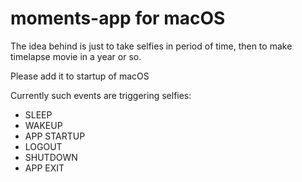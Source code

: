 # moments-app for macOS
The idea behind is just to take selfies in period of time, then to make timelapse movie in a year or so.

Please add it to startup of macOS

Currently such events are triggering selfies:

* SLEEP
* WAKEUP
* APP STARTUP
* LOGOUT
* SHUTDOWN
* APP EXIT
